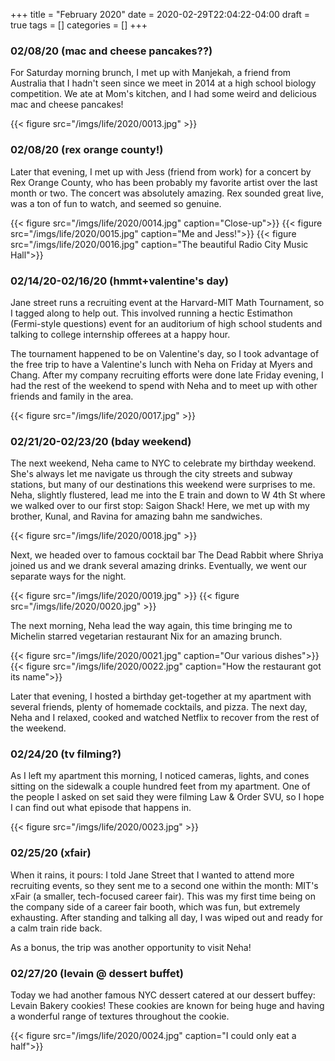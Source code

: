 +++
title = "February 2020"
date = 2020-02-29T22:04:22-04:00
draft = true
tags = []
categories = []
+++

### 02/08/20 (mac and cheese pancakes??)

For Saturday morning brunch, I met up with Manjekah, a friend from Australia that I hadn't seen since we meet in 2014 at a high school biology competition. We ate at Mom's kitchen, and I had some weird and delicious mac and cheese pancakes!

{{< figure src="/imgs/life/2020/0013.jpg" >}}

### 02/08/20 (rex orange county!)

Later that evening, I met up with Jess (friend from work) for a concert by Rex Orange County, who has been probably my favorite artist over the last month or two. The concert was absolutely amazing. Rex sounded great live, was a ton of fun to watch, and seemed so genuine. 

{{< figure src="/imgs/life/2020/0014.jpg" caption="Close-up">}}
{{< figure src="/imgs/life/2020/0015.jpg" caption="Me and Jess!">}}
{{< figure src="/imgs/life/2020/0016.jpg" caption="The beautiful Radio City Music Hall">}}

### 02/14/20-02/16/20 (hmmt+valentine's day)

Jane street runs a recruiting event at the Harvard-MIT Math Tournament, so I tagged along to help out. This involved running a hectic Estimathon (Fermi-style questions) event for an auditorium of high school students and talking to college internship offerees at a happy hour. 

The tournament happened to be on Valentine's day, so I took advantage of the free trip to have a Valentine's lunch with Neha on Friday at Myers and Chang. After my company recruiting efforts were done late Friday evening, I had the rest of the weekend to spend with Neha and to meet up with other friends and family in the area. 

{{< figure src="/imgs/life/2020/0017.jpg" >}}

### 02/21/20-02/23/20 (bday weekend)

The next weekend, Neha came to NYC to celebrate my birthday weekend. She's always let me navigate us through the city streets and subway stations, but many of our destinations this weekend were surprises to me. Neha, slightly flustered, lead me into the E train and down to W 4th St where we walked over to our first stop: Saigon Shack! Here, we met up with my brother, Kunal, and Ravina for amazing bahn me sandwiches.

{{< figure src="/imgs/life/2020/0018.jpg" >}}

Next, we headed over to famous cocktail bar The Dead Rabbit where Shriya joined us and we drank several amazing drinks. Eventually, we went our separate ways for the night.

{{< figure src="/imgs/life/2020/0019.jpg" >}}
{{< figure src="/imgs/life/2020/0020.jpg" >}}

The next morning, Neha lead the way again, this time bringing me to Michelin starred vegetarian restaurant Nix for an amazing brunch. 

{{< figure src="/imgs/life/2020/0021.jpg" caption="Our various dishes">}}
{{< figure src="/imgs/life/2020/0022.jpg" caption="How the restaurant got its name">}}

Later that evening, I hosted a birthday get-together at my apartment with several friends, plenty of homemade cocktails, and pizza. The next day, Neha and I relaxed, cooked and watched Netflix to recover from the rest of the weekend.

### 02/24/20 (tv filming?)

As I left my apartment this morning, I noticed cameras, lights, and cones sitting on the sidewalk a couple hundred feet from my apartment. One of the people I asked on set said they were filming Law & Order SVU, so I hope I can find out what episode that happens in.

{{< figure src="/imgs/life/2020/0023.jpg" >}}

### 02/25/20 (xfair)

When it rains, it pours: I told Jane Street that I wanted to attend more recruiting events, so they sent me to a second one within the month: MIT's xFair (a smaller, tech-focused career fair). This was my first time being on the company side of a career fair booth, which was fun, but extremely exhausting. After standing and talking all day, I was wiped out and ready for a calm train ride back. 

As a bonus, the trip was another opportunity to visit Neha!

### 02/27/20 (levain @ dessert buffet)

Today we had another famous NYC dessert catered at our dessert buffey: Levain Bakery cookies! These cookies are known for being huge and having a wonderful range of textures throughout the cookie.

{{< figure src="/imgs/life/2020/0024.jpg" caption="I could only eat a half">}}
